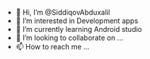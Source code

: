 - 👋 Hi, I’m @SiddiqovAbduxalil
- 👀 I’m interested in Development apps
- 🌱 I’m currently learning Android studio
- 💞️ I’m looking to collaborate on ...
- 📫 How to reach me ...

<!---
SiddiqovAbduxalil/SiddiqovAbduxalil is a ✨ special ✨ repository because its `README.md` (this file) appears on your GitHub profile.
You can click the Preview link to take a look at your changes.
--->
